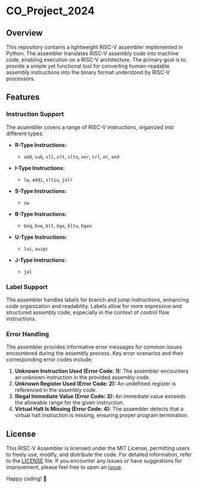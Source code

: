 # CO_Project_2024


## Overview

This repository contains a lightweight RISC-V assembler implemented in Python. The assembler translates RISC-V assembly code into machine code, enabling execution on a RISC-V architecture. The primary goal is to provide a simple yet functional tool for converting human-readable assembly instructions into the binary format understood by RISC-V processors.

## Features

### Instruction Support

The assembler covers a range of RISC-V instructions, organized into different types:

- **R-Type Instructions:**
  - `add`, `sub`, `sll`, `slt`, `sltu`, `xor`, `srl`, `or`, `and`

- **I-Type Instructions:**
  - `lw`, `addi`, `sltiu`, `jalr`

- **S-Type Instructions:**
  - `sw`

- **B-Type Instructions:**
  - `beq`, `bne`, `blt`, `bge`, `bltu`, `bgeu`

- **U-Type Instructions:**
  - `lui`, `auipc`

- **J-Type Instructions:**
  - `jal`

### Label Support

The assembler handles labels for branch and jump instructions, enhancing code organization and readability. Labels allow for more expressive and structured assembly code, especially in the context of control flow instructions.

### Error Handling

The assembler provides informative error messages for common issues encountered during the assembly process. Key error scenarios and their corresponding error codes include:

1. **Unknown Instruction Used (Error Code: 1):** The assembler encounters an unknown instruction in the provided assembly code.
2. **Unknown Register Used (Error Code: 2):** An undefined register is referenced in the assembly code.
3. **Illegal Immediate Value (Error Code: 3):** An immediate value exceeds the allowable range for the given instruction.
4. **Virtual Halt Is Missing (Error Code: 4):** The assembler detects that a virtual halt instruction is missing, ensuring proper program termination.

## License

This RISC-V Assembler is licensed under the MIT License, permitting users to freely use, modify, and distribute the code. For detailed information, refer to the [LICENSE](LICENSE) file. If you encounter any issues or have suggestions for improvement, please feel free to open an [issue](https://github.com/your-username/riscv-assembler/issues).

Happy coding! 🚀

